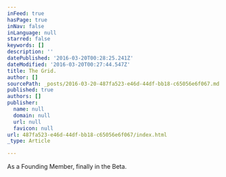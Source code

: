 ```yaml
---
inFeed: true
hasPage: true
inNav: false
inLanguage: null
starred: false
keywords: []
description: ''
datePublished: '2016-03-20T00:28:25.241Z'
dateModified: '2016-03-20T00:27:44.547Z'
title: The Grid.
author: []
sourcePath: _posts/2016-03-20-487fa523-e46d-44df-bb18-c65056e6f067.md
published: true
authors: []
publisher:
  name: null
  domain: null
  url: null
  favicon: null
url: 487fa523-e46d-44df-bb18-c65056e6f067/index.html
_type: Article

---
```

As a Founding Member, finally in the Beta.